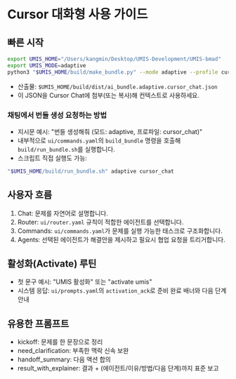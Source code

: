 # Cursor 대화형 사용 가이드

## 빠른 시작
```bash
export UMIS_HOME="/Users/kangmin/Desktop/UMIS-Development/UMIS-bmad"
export UMIS_MODE=adaptive
python3 "$UMIS_HOME/build/make_bundle.py" --mode adaptive --profile cursor_chat
```
- 산출물: `$UMIS_HOME/build/dist/ai_bundle.adaptive.cursor_chat.json`
- 이 JSON을 Cursor Chat에 첨부(또는 복사)해 컨텍스트로 사용하세요.

### 채팅에서 번들 생성 요청하는 방법
- 지시문 예시: "번들 생성해줘 (모드: adaptive, 프로파일: cursor_chat)"
- 내부적으로 `ui/commands.yaml`의 `build_bundle` 명령을 호출해 `build/run_bundle.sh`를 실행합니다.
- 스크립트 직접 실행도 가능:
```bash
"$UMIS_HOME/build/run_bundle.sh" adaptive cursor_chat
```

## 사용자 흐름
1) Chat: 문제를 자연어로 설명합니다.
2) Router: `ui/router.yaml` 규칙이 적합한 에이전트를 선택합니다.
3) Commands: `ui/commands.yaml`가 문제를 실행 가능한 태스크로 구조화합니다.
4) Agents: 선택된 에이전트가 해결안을 제시하고 필요시 협업 요청을 트리거합니다.

## 활성화(Activate) 루틴
- 첫 문구 예시: "UMIS 활성화" 또는 "activate umis"
- 시스템 응답: `ui/prompts.yaml`의 `activation_ack`로 준비 완료 배너와 다음 단계 안내

## 유용한 프롬프트
- kickoff: 문제를 한 문장으로 정리
- need_clarification: 부족한 맥락 신속 보완
- handoff_summary: 다음 액션 합의
- result_with_explainer: 결과 + (에이전트/이유/방법/다음 단계)까지 표준 보고
